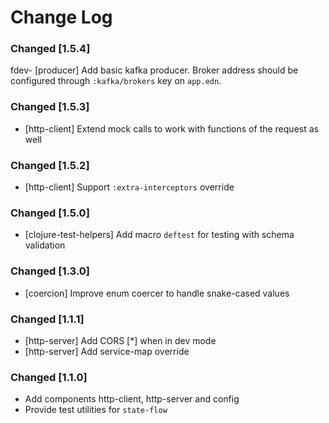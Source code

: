 # Change Log
### Changed [1.5.4]
fdev- [producer] Add basic kafka producer. Broker address should be configured through `:kafka/brokers` key on `app.edn`.

### Changed [1.5.3]
- [http-client] Extend mock calls to work with functions of the request as well

### Changed [1.5.2]
- [http-client] Support `:extra-interceptors` override

### Changed [1.5.0]
- [clojure-test-helpers] Add macro `deftest` for testing with schema validation

### Changed [1.3.0]
- [coercion] Improve enum coercer to handle snake-cased values

### Changed [1.1.1]
- [http-server] Add CORS [*] when in dev mode
- [http-server] Add service-map override

### Changed [1.1.0]
- Add components http-client, http-server and config
- Provide test utilities for `state-flow`

